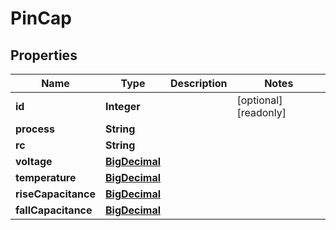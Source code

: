 

# PinCap

## Properties

Name | Type | Description | Notes
------------ | ------------- | ------------- | -------------
**id** | **Integer** |  |  [optional] [readonly]
**process** | **String** |  | 
**rc** | **String** |  | 
**voltage** | [**BigDecimal**](BigDecimal.md) |  | 
**temperature** | [**BigDecimal**](BigDecimal.md) |  | 
**riseCapacitance** | [**BigDecimal**](BigDecimal.md) |  | 
**fallCapacitance** | [**BigDecimal**](BigDecimal.md) |  | 



